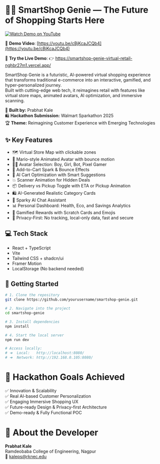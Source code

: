 # 🧞‍♂️ SmartShop Genie — The Future of Shopping Starts Here

[![Watch Demo on YouTube](https://img.youtube.com/vi/cBjKcaJCQb4/maxresdefault.jpg)](https://youtu.be/cBjKcaJCQb4)

🎥 **Demo Video**: [https://youtu.be/cBjKcaJCQb4](https://youtu.be/cBjKcaJCQb4)

🚀 **Try the Live Demo**:
👉 https://smartshop-genie-virtual-retail-nghbr27m1.vercel.app/

SmartShop Genie is a futuristic, AI-powered virtual shopping experience that transforms traditional e-commerce into an interactive, gamified, and hyper-personalized journey.  
Built with cutting-edge web tech, it reimagines retail with features like virtual store maps, animated avatars, AI optimization, and immersive scanning.

👤 **Built by:** Prabhat Kale  
🛍️ **Hackathon Submission:** Walmart Sparkathon 2025  
🏆 **Theme:** Reimagining Customer Experience with Emerging Technologies

## ✨ Key Features

- 🗺️ Virtual Store Map with clickable zones
- 👾 Mario-style Animated Avatar with bounce motion
- 👦👧 Avatar Selection: Boy, Girl, Bot, Pixel Gamer
- 🛒 Add-to-Cart Spark & Bounce Effects
- 🧠 AI Cart Optimization with Smart Suggestions
- 💥 Scanner Animation for Hidden Deals
- 📦 Delivery vs Pickup Toggle with ETA or Pickup Animation
- 🛍️ AI-Generated Realistic Category Cards
- 🤖 Sparky AI Chat Assistant
- 📊 Personal Dashboard: Health, Eco, and Savings Analytics
- 🎁 Gamified Rewards with Scratch Cards and Emojis
- 🔐 Privacy-First: No tracking, local-only data, fast and secure

## 💻 Tech Stack

- React + TypeScript
- Vite
- Tailwind CSS + shadcn/ui
- Framer Motion
- LocalStorage (No backend needed)

## 🚀 Getting Started

```bash
# 1. Clone the repository
git clone https://github.com/yourusername/smartshop-genie.git

# 2. Navigate into the project
cd smartshop-genie

# 3. Install dependencies
npm install

# 4. Start the local server
npm run dev

# Access locally:
# ➜  Local:   http://localhost:8080/
# ➜  Network: http://192.168.0.105:8080/
```

# 🎯 Hackathon Goals Achieved

✅ Innovation & Scalability  
✅ Real AI-based Customer Personalization  
✅ Engaging Immersive Shopping UX  
✅ Future-ready Design & Privacy-first Architecture  
✅ Demo-ready & Fully Functional POC  

# 🧠 About the Developer

**Prabhat Kale**  
Ramdeobaba College of Engineering, Nagpur  
📧 kaleps@rknec.edu  
